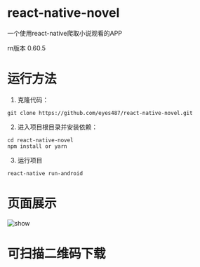# react-native-novel
一个使用react-native爬取小说观看的APP

rn版本 0.60.5

# 运行方法
1. 克隆代码：

```
git clone https://github.com/eyes487/react-native-novel.git
```

2. 进入项目根目录并安装依赖：

```
cd react-native-novel
npm install or yarn
```

3. 运行项目
```
react-native run-android

```

# 页面展示

![show](http://fs.eyes487.top:9999/uploads/1575205173797-show.jpg  "show")

# 可扫描二维码下载
